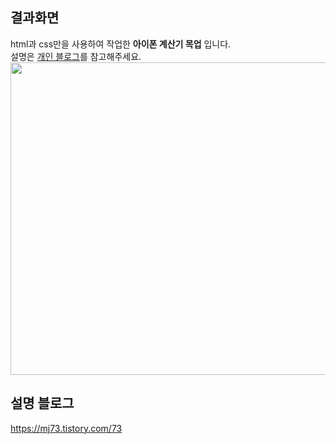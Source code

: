 ## 결과화면
html과 css만을 사용하여 작업한 <b>아이폰 계산기 목업</b> 입니다. </br>
설명은 [개인 블로그](https://mj73.tistory.com/73)를 참고해주세요. </br>
<img src="https://user-images.githubusercontent.com/69198709/231984059-0840c353-524b-4364-b312-dabf37310d92.gif" width="600" height="500"/>

## 설명 블로그
https://mj73.tistory.com/73
